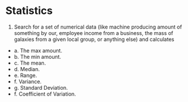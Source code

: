 # Statistics

1. Search for a set of numerical data (like machine producing amount of something by our, employee income from a business, the mass of galaxies from a given local group, or anything else) and calculates

* a. The max amount.
* b. The min amount.
* c. The mean.
* d. Median.
* e. Range.
* f. Variance.
* g. Standard Deviation.
* f. Coefficient of Variation.
